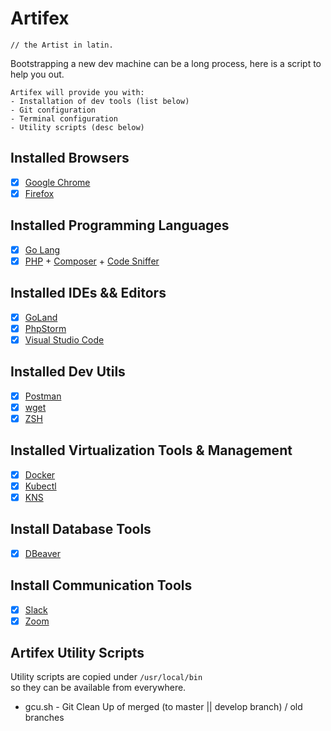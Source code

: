 # Artifex
`// the Artist in latin.`

Bootstrapping a new dev machine can be a long process, 
here is a script to help you out. 

```
Artifex will provide you with:
- Installation of dev tools (list below)
- Git configuration
- Terminal configuration
- Utility scripts (desc below)
```

## **Installed Browsers**
- [x] [Google Chrome](https://www.google.com/chrome/)
- [x] [Firefox](https://www.mozilla.org/en-US/firefox/new/)

## **Installed Programming Languages**
- [x] [Go Lang](https://golang.org/)
- [x] [PHP](https://www.php.net/) + [Composer](https://getcomposer.org/) + [Code Sniffer](https://github.com/squizlabs/PHP_CodeSniffer/)

## **Installed IDEs && Editors**
- [x] [GoLand](https://www.jetbrains.com/go/)
- [x] [PhpStorm](https://www.jetbrains.com/phpstorm/)
- [x] [Visual Studio Code](https://code.visualstudio.com/)

## **Installed Dev Utils**
- [x] [Postman](https://www.postman.com/)
- [x] [wget](https://www.gnu.org/software/wget/)
- [x] [ZSH](https://github.com/ohmyzsh/ohmyzsh)

## **Installed Virtualization Tools & Management**
- [x] [Docker](https://www.docker.com)
- [x] [Kubectl](https://kubernetes.io/docs/tasks/tools/install-kubectl/)
- [x] [KNS](https://github.com/blendle/kns)

## **Install Database Tools**
- [x] [DBeaver](https://dbeaver.io/)

## **Install Communication Tools**
- [x] [Slack](https://slack.com)
- [x] [Zoom](https://zoom.us)

## **Artifex Utility Scripts**
Utility scripts are copied under `/usr/local/bin`  
so they can be available from everywhere. 

- gcu.sh - Git Clean Up of merged (to master || develop branch) / old branches
